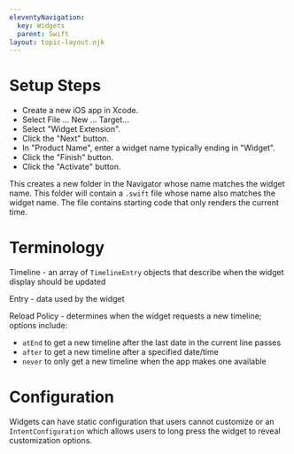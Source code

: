 ```yaml
---
eleventyNavigation:
  key: Widgets
  parent: Swift
layout: topic-layout.njk
---
```


# Setup Steps

- Create a new iOS app in Xcode.
- Select File ... New ... Target...
- Select "Widget Extension".
- Click the "Next" button.
- In "Product Name", enter a widget name typically ending in "Widget".
- Click the "Finish" button.
- Click the "Activate" button.

This creates a new folder in the Navigator
whose name matches the widget name.
This folder will contain a `.swift` file
whose name also matches the widget name.
The file contains starting code that only renders the current time.

# Terminology

Timeline - an array of `TimelineEntry` objects that describe
when the widget display should be updated

Entry - data used by the widget

Reload Policy - determines when the widget requests a new timeline;
options include:

- `atEnd` to get a new timeline after the last date in the current line passes
- `after` to get a new timeline after a specified date/time
- `never` to only get a new timeline when the app makes one available

# Configuration

Widgets can have static configuration that users cannot customize
or an `IntentConfiguration` which allows users to long press the widget
to reveal customization options.
